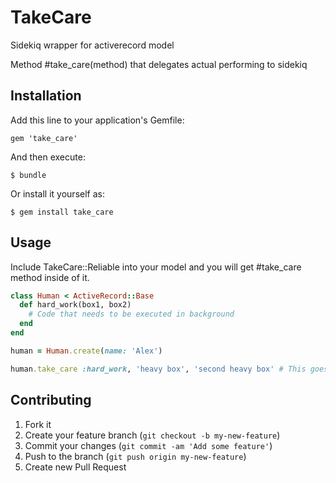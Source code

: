 # TakeCare

Sidekiq wrapper for activerecord model

Method #take_care(method) that delegates actual performing to sidekiq

## Installation

Add this line to your application's Gemfile:

    gem 'take_care'

And then execute:

    $ bundle

Or install it yourself as:

    $ gem install take_care

## Usage

Include TakeCare::Reliable into your model and you will get #take_care method inside of it.

```rb
class Human < ActiveRecord::Base
  def hard_work(box1, box2)
    # Code that needs to be executed in background
  end
end

human = Human.create(name: 'Alex')

human.take_care :hard_work, 'heavy box', 'second heavy box' # This goes to sidekiq

```

## Contributing

1. Fork it
2. Create your feature branch (`git checkout -b my-new-feature`)
3. Commit your changes (`git commit -am 'Add some feature'`)
4. Push to the branch (`git push origin my-new-feature`)
5. Create new Pull Request
